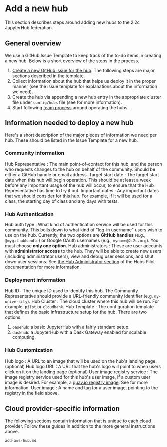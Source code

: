 # Add a new hub

This section describes steps around adding new hubs to the 2i2c JupyterHub federation.

## General overview

We use a GitHub Issue Template to keep track of the to-do items in creating a new hub.
Below is a short overview of the steps in the process.

1. [Create a new GitHub issue for the hub](https://github.com/2i2c-org/pilot-hubs/issues/new).
   The following steps are major sections described in the template.
2. Collect information about the hub that helps us deploy it in the proper manner (see the issue template for explanations about the information we need).
3. Create the hub via appending a new hub entry in the appropriate cluster file under
   `config/hubs` file (see [](../../topic/config.md) for more information).
4. Start following [team process](team-process) around operating the hubs.

## Information needed to deploy a new hub

Here's a short description of the major pieces of information we need per hub.
These should be listed in the Issue Template for a new hub.

### Community information

Hub Representative
: The main point-of-contact for this hub, and the person who requests changes to the hub on behalf of the community.
  Should be either a GitHub handle or email address.
Target start date
: The target start date when this hub will begin operation.
  This should be at least a week before any important usage of the hub will occur, to ensure that the Hub Representative has time to try it out. 
Important dates
: Any important dates that we should consider for this hub.
  For example, if it will be used for a class, the starting day of class and any days with tests.

### Hub Authentication
Hub auth type
: What kind of authentication service will be used for this community.
  This boils down to what kind of "log-in username" users wish to use on the hub.
  Currently, the two options are **GitHub handles** (e.g., `@mygithubhandle`) or Google OAuth usernames (e.g., `myname@2i2c.org`).
  You must choose **only one option**.
Hub administrators
: These are user accounts with **administrator access** to the hub.
  They will be able to create new users (including administrator users), view and debug user sessions, and shut down user sessions.
  See [the Hub Administrator section](https://pilot.2i2c.org/en/latest/) of the Hubs Pilot documentation for more information.

### Deployment information

Hub ID
: The unique ID used to identify this hub.
  The Community Representative should provide a URL-friendly community identifier (e.g. `my-university`).
Hub Cluster
: The cloud cluster where this hub will be run.
  For example, `pilot` or `cloudbank`.
Hub Template
: The configuration template that defines the basic infrastructure setup for the hub.
  There are two options:

  1. `basehub`: a basic JupyterHub with a fairly standard setup.
  2. `daskhub`: a JupyterHub with a Dask Gateway enabled for scalable computing.

### Hub Customization

Hub logo
: A URL to an image that will be used on the hub's landing page. (optional)
Hub logo URL
: A URL that the hub's logo will point to when users click on it on the landing page (optional)
User image registry service
: The image registry service used for this hub's user image, if a custom user image is desired.
  For example, a [quay.io registry image](https://quay.io/).
  See [](customize/custom-image) for more information.
User image
: A name and tag for a user image, pointing to the registry in the field above.  

## Cloud provider-specific information

The following sections contain information that is unique to each cloud provider.
Follow these guides in addition to the more general instructions above.

```{toctree}
add-aws-hub.md
```
